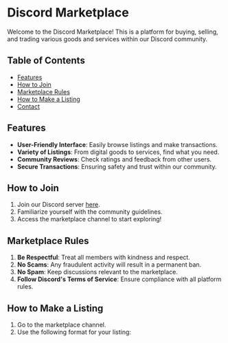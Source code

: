 # Discord Marketplace

Welcome to the Discord Marketplace! This is a platform for buying, selling, and trading various goods and services within our Discord community.

## Table of Contents

- [Features](#features)
- [How to Join](#how-to-join)
- [Marketplace Rules](#marketplace-rules)
- [How to Make a Listing](#how-to-make-a-listing)
- [Contact](#contact)

## Features

- **User-Friendly Interface**: Easily browse listings and make transactions.
- **Variety of Listings**: From digital goods to services, find what you need.
- **Community Reviews**: Check ratings and feedback from other users.
- **Secure Transactions**: Ensuring safety and trust within our community.

## How to Join

1. Join our Discord server [here](YOUR_DISCORD_LINK).
2. Familiarize yourself with the community guidelines.
3. Access the marketplace channel to start exploring!

## Marketplace Rules

1. **Be Respectful**: Treat all members with kindness and respect.
2. **No Scams**: Any fraudulent activity will result in a permanent ban.
3. **No Spam**: Keep discussions relevant to the marketplace.
4. **Follow Discord's Terms of Service**: Ensure compliance with all platform rules.

## How to Make a Listing

1. Go to the marketplace channel.
2. Use the following format for your listing:

